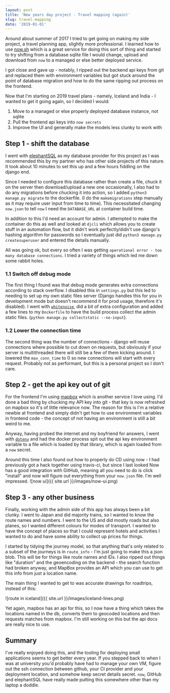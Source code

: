 ```yaml
---
layout: post
title: 'New years day project - Travel mapping (again)'
slug: travel-mapping
date: '2019-01-01'
---
```


Around about summer of 2017 I tried to get going on making my side project, a travel planning app, slightly more professional. I learned how to use [now.sh](https://now.sh) which is a great service for doing this sort of thing and started to try shifting from a database sqlite file I would change, upload and download from `now` to a managed or else better deployed service.

I got close and gave up - notably, I ripped out the backend api keys from git and replaced them with environment variables but got stuck around the point of database migration and how to do the same ripping out process on the frontend.

Now that I'm starting on 2019 travel plans - namely, Iceland and India - I wanted to get it going again, so I decided I would:

1. Move to a managed or else properly deployed database instance, not sqlite
1. Pull the frontend api keys into `now secrets`
1. Improve the UI and generally make the models less clunky to work with

## Step 1 - shift the database
I went with [elephantSQL](https://elephantsql.com) as my database provider for this project as I was recommended this by my partner who has other side projects of this nature. It took about 10 minutes to set this up and a few hours fiddling on the django end.

Since I needed to configure this database rather than create a file, chuck it on the server then download/upload a new one occasionally, I also had to do any migrations before chucking it into action, so I added `python3 manage.py migrate` to the dockerfile. (I do the `makemigrations` step manually as it may require user input from time to time). This necessitated changing `now.json` to tell `now` I need the `DATABASE_URL` at container build time.

In addition to this I'd need an account for admin. I attempted to make the container do this as well and looked at `djcli` which allows you to create stuff in an automation flow, but it didn't work perfectly/didn't use django's hashing algorithm for passwords so I eventually just did `python3 manage.py createsuperuser` and entered the details manually.

All was going ok, but every so often I was getting `operational error - too many database connections`. I tried a variety of things which led me down some rabbit holes.

### 1.1 Switch off debug mode
The first thing I found was that debug mode generates extra connections according to stack overflow. I disabled this in `settings.py` but this led to needing to set up my own static files server (Django handles this for you in development mode but doesn't recommend it for prod usage, therefore it's disabled).
I went with [`whitenoise`](http://whitenoise.evans.io/en/stable/), did a bit of extra configuration and added a few lines to my `Dockerfile` to have the build process collect the admin static files. (`python manage.py collectstatic --no-input`).

### 1.2 Lower the connection time
The second thing was the number of connections - django will reuse connections where possible to cut down on requests, but obviously if your server is multithreaded there will still be a few of them kicking around. I lowered the `max_conn_time` to 0 so new connections will start with every request. Probably not as performant, but this is a personal project so I don't care.


## Step 2 - get the api key out of git
For the frontend I'm using [mapbox](https://mapbox.com) which is another service I love using. I'd done a bad thing by chucking my API key into git - that key is now refreshed on mapbox so it's of little relevance now. The reason for this is I'm a relative newbie at frontend and simply didn't get how to use environment variables in frontend code - the concept of not having an environment is still a bit weird to me.

Anyway, having probed the internet and my boyfriend for answers, I went with [`dotenv`](https://www.npmjs.com/package/dotenv) and had the docker process spit out the api key environment variable to a file which is loaded by that library, which is again loaded from a `now` secret.

Around this time I also found out how to properly do CD using now - I had previously got a hack together using travis-ci, but since I last looked Now has a good integration with GitHub, meaning all you need to do is click "install" and now will figure out everything from your `now.json` file. I'm well impressed.
![now ui]({{ site.url }}/images/now-ui.png)

## Step 3 - any other business
Finally, working with the admin side of this app has always been a bit clunky. I went to Japan and did majority trains, so I wanted to know the route names and numbers. I went to the US and did mostly roads but also planes, so I wanted different colours for modes of transport. I wanted to have the concept of places so that I could represent hotels and activities I wanted to do and have some ability to collect up prices for things.

I started by tidying the journey model, so that anything that's only related to a subset of the journeys is in `route_info` - I'm just going to make this a json blob. This will be for things like route names and IDs.
I also ripped out things like "duration" and the geoencoding on the backend - the search function had broken anyway, and MapBox provides an API which you can use to get this info from just a location name.

The main thing I wanted to get to was accurate drawings for roadtrips, instead of this:

![route in iceland]({{ site.url }}/images/iceland-lines.png)

Yet again, mapbox has an api for this, so I now have a thing which takes the locations named in the db, converts them to geocoded locations and then requests matches from mapbox. I'm still working on this but the api docs are really nice to use.

## Summary
I've really enjoyed doing this, and the tooling for deploying small applications seems to get better every year. If you stepped back to when I was at university you'd probably have had to manage your own VM, figure out the ssh connection between github, your CI provider and your deployment location, and somehow keep secret details secret. `now`, GitHub and elephantSQL have really made putting this somewhere other than my laptop a doddle.